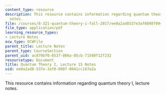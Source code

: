 ```yaml
---
content_type: resource
description: This resource contains information regarding quantum theory I, lecture
  notes.
file: /courses/8-321-quantum-theory-i-fall-2017/ee0a2ad8537e3af0898f0941cc167a2a_MIT8_321F17_lec15.pdf
file_type: application/pdf
learning_resource_types:
- Lecture Notes
ocw_type: OCWFile
parent_title: Lecture Notes
parent_type: CourseSection
parent_uid: ac879bf0-0537-086a-85cb-71588f12f232
resourcetype: Document
title: Quantum Theory I, Lecture 15 Notes
uid: ee0a2ad8-537e-3af0-898f-0941cc167a2a
---
```

This resource contains information regarding quantum theory I, lecture notes.

